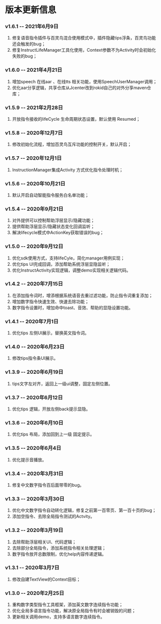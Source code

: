# 版本更新信息
### v1.6.1  --  2021年6月9日
1. 修复语音指令插件与百灵鸟混合使用模式中，插件隐藏tips浮条，百灵鸟功能还会触发的bug；
2. 修复InstructLifeManager工具化使用，Context参数不为Activity时会初始化失败的bug；

### v1.6.0  --  2021年4月21日
1. 增加speech 在线aar 、在线tts 相关功能，使用SpeechUserManager调用；
2. 优化aar分享逻辑，共享仓库从Jcenter改到rokid自己的对外分享maven仓库；

### v1.5.9  --  2021年2月28日
1. 开放指令接收的lifeCycle 生命周期状态设置，默认使用 Resumed；

### v1.5.8  --  2020年12月7日
1. 修改初始化流程，增加百灵鸟互斥功能的控制开关，默认开启；

### v1.5.7  --  2020年12月1日
1. InstructionManager集成Activity 方式优化指令处理时机；

### v1.5.6  --  2020年10月21日
1. 默认开启自动智能指令服务白名单功能；

### v1.5.4  --  2020年9月21日
1. 对外提供可以控制帮助浮层显示/隐藏功能；
2. 提供帮助浮层显示/隐藏状态变化回调监听；
3. 解决lifecycle模式中ActionKey获取错误的bug；

### v1.5.0  --  2020年9月12日
1. 优化sdk使用方式，支持lifeCyle，简化manager用例实现；
2. 优化tips UI完成回调，添加帮助系统浮层显隐监听；
3. 优化InstructActivity实现逻辑，调整demo实现相关逻辑代码。

### v1.4.2  --  2020年7月15日
1. 在添加指令词时，增添根据系统语音去重过滤功能，防止指令词重复添加；
2. 增加数字指令快速生效、快速去除功能；
3. 数字指令设置时，增加命中toast、音效、帮助的显隐设置功能。

### v1.4.1  --  2020年7月1日
1. 优化tips 左侧UI展示，替换英文指令词。


### v1.4.0  --  2020年6月23日
1. 修改tips指令条UI展示。


### v1.3.9  --  2020年6月19日
1. tips文字左对齐，返回上一级ui调整，固定左侧位置。


### v1.3.7  --  2020年6月12日
1. 优化tips 逻辑，开放左侧back提示显隐。


### v1.3.6  --  2020年6月10日
1. 优化tips 布局，添加回到上一级 固定提示。


### v1.3.5  --  2020年6月4日
1. 优化提示音播放。


### v1.3.4  --  2020年3月31日
1. 修复中文数字指令百后面带零的bug。


### v1.3.3  --  2020年3月30日
1. 优化中文数字指令自动转化逻辑，修复之前第一百零页、第一百十页的bug；
2. 添加空指令、去除全局指令测试的Actvity。


### v1.3.2  --  2020年3月19日
1. 去除帮助浮层相关UI、代码逻辑；
2. 去除部分全局指令，添加系统指令相关处理逻辑；
3. 数字指令放开总数限制，优化help内容传递逻辑。


### v1.3.1  --  2020年3月7日
1. 修改自建TextView的Context目标；


### v1.3.0  --  2020年2月25日
1. 重构数字类型指令工具框架，添加英文数字连续指令功能；
2. 优化全局多语言指令功能，解决原全局指令有时会被销毁的问题；
3. 更新相关调用demo，支持多语言数字连续指令。
